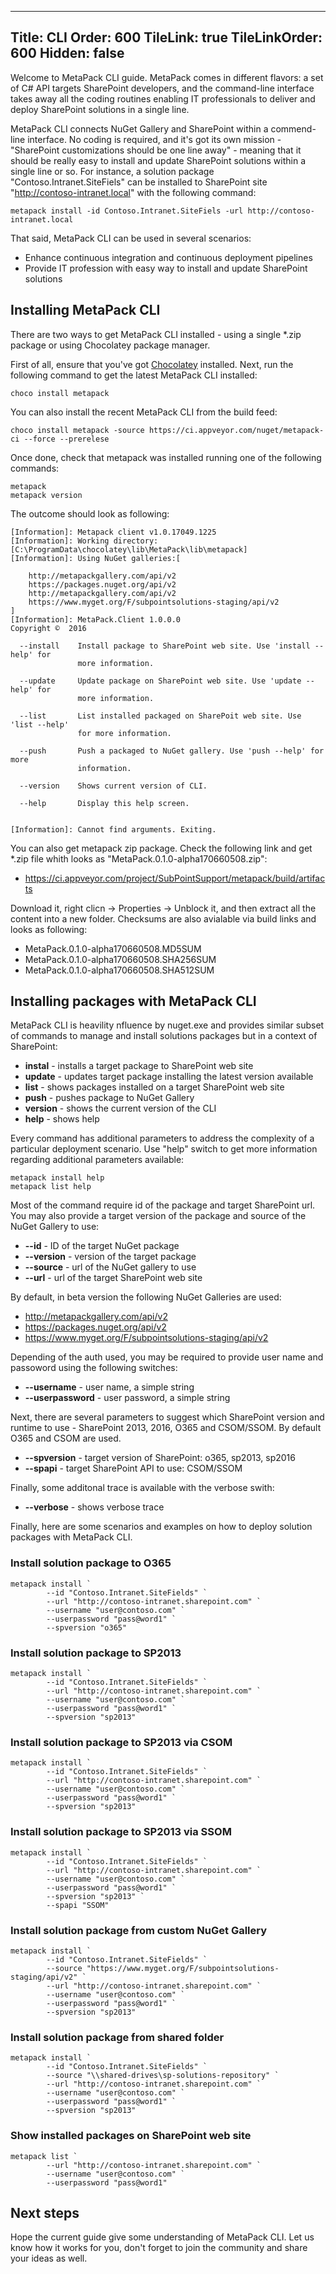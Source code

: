 ﻿----
Title: CLI
Order: 600
TileLink: true
TileLinkOrder: 600
Hidden: false
----

Welcome to MetaPack CLI guide. MetaPack comes in different flavors: a set of C# API targets SharePoint developers, and the command-line interface takes away all the coding routines enabling IT professionals to deliver and deploy SharePoint solutions in a single line.

MetaPack CLI connects NuGet Gallery and SharePoint within a commend-line interface. No coding is required, and it's got its own mission - "SharePoint customizations should be one line away" - meaning that it should be really easy to install and update SharePoint solutions within a single line or so. For instance, a solution package "Contoso.Intranet.SiteFiels" can be installed to SharePoint site "http://contoso-intranet.local" with the following command:

```
metapack install -id Contoso.Intranet.SiteFiels -url http://contoso-intranet.local
```

That said, MetaPack CLI can be used in several scenarios:
* Enhance continuous integration and continuous deployment pipelines 
* Provide IT profession with easy way to install and update SharePoint solutions

## Installing MetaPack CLI

There are two ways to get MetaPack CLI installed - using a single *.zip package or using Chocolatey package manager.

First of all, ensure that you've got [Chocolatey](https://chocolatey.org/install) installed. Next, run the following command to get the latest MetaPack CLI installed:

```
choco install metapack 
```

You can also install the recent MetaPack CLI from the build feed:
```
choco install metapack -source https://ci.appveyor.com/nuget/metapack-ci --force --prerelese
```

Once done, check that metapack was installed running one of the following commands:

```
metapack
metapack version
```

The outcome should look as following:
```
[Information]: Metapack client v1.0.17049.1225
[Information]: Working directory: [C:\ProgramData\chocolatey\lib\MetaPack\lib\metapack]
[Information]: Using NuGet galleries:[

    http://metapackgallery.com/api/v2
    https://packages.nuget.org/api/v2
    http://metapackgallery.com/api/v2
    https://www.myget.org/F/subpointsolutions-staging/api/v2
]
[Information]: MetaPack.Client 1.0.0.0
Copyright ©  2016

  --install    Install package to SharePoint web site. Use 'install --help' for
               more information.

  --update     Update package on SharePoint web site. Use 'update --help' for
               more information.

  --list       List installed packaged on SharePoit web site. Use 'list --help'
               for more information.

  --push       Push a packaged to NuGet gallery. Use 'push --help' for more
               information.

  --version    Shows current version of CLI.

  --help       Display this help screen.


[Information]: Cannot find arguments. Exiting.
```

You can also get metapack zip package. Check the following link and get *.zip file whith looks as "MetaPack.0.1.0-alpha170660508.zip":
* https://ci.appveyor.com/project/SubPointSupport/metapack/build/artifacts

Download it, right clicn -> Properties -> Unblock it, and then extract all the content into a new folder.
Checksums are also avialable via build links and looks as following:
* MetaPack.0.1.0-alpha170660508.MD5SUM
* MetaPack.0.1.0-alpha170660508.SHA256SUM
* MetaPack.0.1.0-alpha170660508.SHA512SUM

## Installing packages with MetaPack CLI

MetaPack CLI is heavility nfluence by nuget.exe and provides similar subset of commands to manage and install solutions packages but in a context of SharePoint:

* **instal** - installs a target package to SharePoint web site
* **update** - updates target package installing the latest version available
* **list** - shows packages installed on a target SharePoint web site 
* **push** - pushes package to NuGet Gallery
* **version** - shows the current version of the CLI
* **help** - shows help

Every command has additional parameters to address the complexity of a particular deployment scenario. Use "help" switch  to get more information regarding additional parameters available:
```
metapack install help
metapack list help
```

Most of the command require id of the package and target SharePoint url. You may also provide a target version of the package and source of the NuGet Gallery to use:
* **--id** - ID of the target NuGet package
* **--version** - version of the target package
* **--source** - url of the NuGet gallery to use
* **--url** - url of the target SharePoint web site

By default, in beta version the following NuGet Galleries are used:
* http://metapackgallery.com/api/v2
* https://packages.nuget.org/api/v2
* https://www.myget.org/F/subpointsolutions-staging/api/v2

Depending of the auth used, you may be required to provide user name and passoword using the following switches:
* **--username** - user name, a simple string
* **--userpassword** - user password, a simple string

Next, there are several parameters to suggest which SharePoint version and runtime to use - SharePoint 2013, 2016, O365 and CSOM/SSOM. By default O365 and CSOM are used.
* **--spversion** - target version of SharePoint: o365, sp2013, sp2016
* **--spapi** - target SharePoint API to use: CSOM/SSOM


Finally, some additonal trace is available with the verbose swith:
* **--verbose** - shows verbose trace 

Finally, here are some scenarios and examples on how to deploy solution packages with MetaPack CLI.

### Install solution package to O365

```
metapack install `
        --id "Contoso.Intranet.SiteFields" `
        --url "http://contoso-intranet.sharepoint.com" `
        --username "user@contoso.com" `
        --userpassword "pass@word1" `
        --spversion "o365"
```

### Install solution package to SP2013

```
metapack install `
        --id "Contoso.Intranet.SiteFields" `
        --url "http://contoso-intranet.sharepoint.com" `
        --username "user@contoso.com" `
        --userpassword "pass@word1" `
        --spversion "sp2013"
```


### Install solution package to SP2013 via CSOM

```
metapack install `
        --id "Contoso.Intranet.SiteFields" `
        --url "http://contoso-intranet.sharepoint.com" `
        --username "user@contoso.com" `
        --userpassword "pass@word1" `
        --spversion "sp2013"
```

### Install solution package to SP2013 via SSOM

```
metapack install `
        --id "Contoso.Intranet.SiteFields" `
        --url "http://contoso-intranet.sharepoint.com" `
        --username "user@contoso.com" `
        --userpassword "pass@word1" `
        --spversion "sp2013" `
        --spapi "SSOM"
```

### Install solution package from custom NuGet Gallery
```
metapack install `
        --id "Contoso.Intranet.SiteFields" `
        --source "https://www.myget.org/F/subpointsolutions-staging/api/v2" `
        --url "http://contoso-intranet.sharepoint.com" `
        --username "user@contoso.com" `
        --userpassword "pass@word1" `
        --spversion "sp2013"
```

### Install solution package from shared folder
```
metapack install `
        --id "Contoso.Intranet.SiteFields" `
        --source "\\shared-drives\sp-solutions-repository" `
        --url "http://contoso-intranet.sharepoint.com" `
        --username "user@contoso.com" `
        --userpassword "pass@word1" `
        --spversion "sp2013"
```

### Show installed packages on SharePoint web site
```
metapack list `
        --url "http://contoso-intranet.sharepoint.com" `
        --username "user@contoso.com" `
        --userpassword "pass@word1" 

```

## Next steps
Hope the current guide give some understanding of MetaPack CLI. Let us know how it works for you, don't forget to join the community and share your ideas as well.
